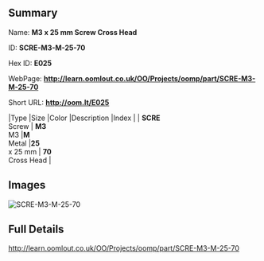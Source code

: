 

## Summary
 
Name: __M3 x 25 mm Screw Cross Head__

ID: __SCRE-M3-M-25-70__

Hex ID: __E025__

WebPage: __http://learn.oomlout.co.uk/OO/Projects/oomp/part/SCRE-M3-M-25-70__

Short URL: __http://oom.lt/E025__


|Type   |Size   |Color   |Description   |Index   |
| __SCRE__ <br>Screw  | __M3__<br>M3   |__M__<br>Metal    |__25__<br>x 25 mm    | __70__<br> Cross Head |


## Images
![SCRE-M3-M-25-70](http://oomlout.com/oomp-gen/parts/SCRE-M3-M-25-70/SCRE-M3-M-25-70_420.jpg)

## Full Details

 http://learn.oomlout.co.uk/OO/Projects/oomp/part/SCRE-M3-M-25-70

